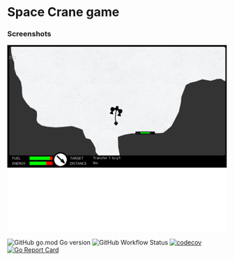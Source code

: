 Space Crane game
=========

### Screenshots
![img_1.png](screens/1.png)



![GitHub go.mod Go version](https://img.shields.io/github/go-mod/go-version/spiritofsim/go-space-crane)
![GitHub Workflow Status](https://img.shields.io/github/workflow/status/spiritofsim/go-space-crane/Go)
[![codecov](https://codecov.io/gh/spiritofsim/go-space-crane/branch/master/graph/badge.svg)](https://codecov.io/gh/spiritofsim/go-space-crane)
[![Go Report Card](https://goreportcard.com/badge/github.com/spiritofsim/fns)](https://goreportcard.com/report/github.com/spiritofsim/go-space-crane)


